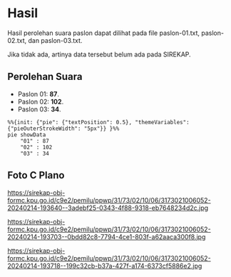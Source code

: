 # Hasil

Hasil perolehan suara paslon dapat dilihat pada file paslon-01.txt, paslon-02.txt, dan paslon-03.txt.

Jika tidak ada, artinya data tersebut belum ada pada SIREKAP.

## Perolehan Suara

 * Paslon 01: **87**.
 * Paslon 02: **102**.
 * Paslon 03: **34**.

```mermaid
%%{init: {"pie": {"textPosition": 0.5}, "themeVariables": {"pieOuterStrokeWidth": "5px"}} }%%
pie showData
    "01" : 87
    "02" : 102
    "03" : 34
```
## Foto C Plano

https://sirekap-obj-formc.kpu.go.id/c9e2/pemilu/ppwp/31/73/02/10/06/3173021006052-20240214-193640--3adebf25-0343-4f88-9318-eb7648234d2c.jpg

https://sirekap-obj-formc.kpu.go.id/c9e2/pemilu/ppwp/31/73/02/10/06/3173021006052-20240214-193703--0bdd82c8-7794-4ce1-803f-a62aaca300f8.jpg

https://sirekap-obj-formc.kpu.go.id/c9e2/pemilu/ppwp/31/73/02/10/06/3173021006052-20240214-193718--199c32cb-b37a-427f-a174-6373cf5886e2.jpg

